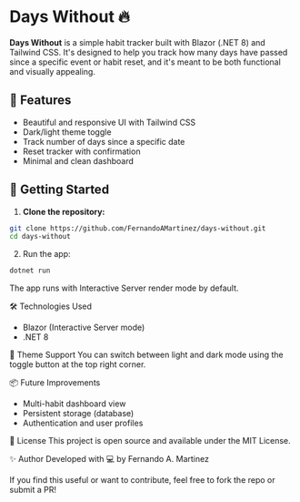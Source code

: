 # Days Without 🔥

**Days Without** is a simple habit tracker built with Blazor (.NET 8) and Tailwind CSS. It's designed to help you track how many days have passed since a specific event or habit reset, and it's meant to be both functional and visually appealing.

## 🔧 Features

- Beautiful and responsive UI with Tailwind CSS  
- Dark/light theme toggle  
- Track number of days since a specific date  
- Reset tracker with confirmation  
- Minimal and clean dashboard  

## 🚀 Getting Started

1. **Clone the repository:**

```bash
git clone https://github.com/FernandoAMartinez/days-without.git
cd days-without
```

2. Run the app:
```bash
dotnet run
```
The app runs with Interactive Server render mode by default.

🛠️ Technologies Used
- Blazor (Interactive Server mode)
- .NET 8

🌙 Theme Support
You can switch between light and dark mode using the toggle button at the top right corner.

📦 Future Improvements
- Multi-habit dashboard view
- Persistent storage (database)
- Authentication and user profiles

📄 License
This project is open source and available under the MIT License.

✨ Author
Developed with 💻 by Fernando A. Martinez

If you find this useful or want to contribute, feel free to fork the repo or submit a PR!
